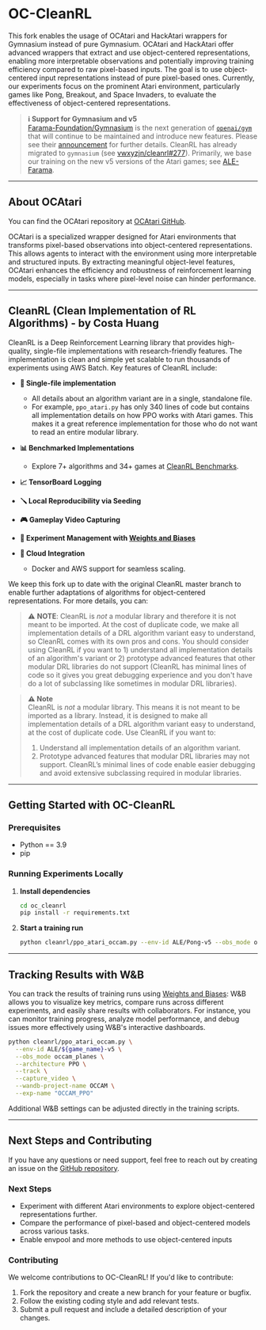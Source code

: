 # OC-CleanRL

This fork enables the usage of OCAtari and HackAtari wrappers for Gymnasium instead of pure Gymnasium. OCAtari and HackAtari offer advanced wrappers that extract and use object-centered representations, enabling more interpretable observations and potentially improving training efficiency compared to raw pixel-based inputs. The goal is to use object-centered input representations instead of pure pixel-based ones. Currently, our experiments focus on the prominent Atari environment, particularly games like Pong, Breakout, and Space Invaders, to evaluate the effectiveness of object-centered representations.

> **ℹ️ Support for Gymnasium and v5**  
> [Farama-Foundation/Gymnasium](https://github.com/Farama-Foundation/Gymnasium) is the next generation of [`openai/gym`](https://github.com/openai/gym) that will continue to be maintained and introduce new features. Please see their [announcement](https://farama.org/Announcing-The-Farama-Foundation) for further details. CleanRL has already migrated to `gymnasium` (see [vwxyzjn/cleanrl#277](https://github.com/vwxyzjn/cleanrl/pull/277)). Primarily, we base our training on the new v5 versions of the Atari games; see [ALE-Farama](https://ale.farama.org/environments/).

---

## About OCAtari

You can find the OCAtari repository at [OCAtari GitHub](https://github.com/BluemlJ/OCAtari).

OCAtari is a specialized wrapper designed for Atari environments that transforms pixel-based observations into object-centered representations. This allows agents to interact with the environment using more interpretable and structured inputs. By extracting meaningful object-level features, OCAtari enhances the efficiency and robustness of reinforcement learning models, especially in tasks where pixel-level noise can hinder performance.

---

## CleanRL (Clean Implementation of RL Algorithms) - by Costa Huang

CleanRL is a Deep Reinforcement Learning library that provides high-quality, single-file implementations with research-friendly features. The implementation is clean and simple yet scalable to run thousands of experiments using AWS Batch. Key features of CleanRL include:

- **📜 Single-file implementation**
  - All details about an algorithm variant are in a single, standalone file.
  - For example, `ppo_atari.py` has only 340 lines of code but contains all implementation details on how PPO works with Atari games. This makes it a great reference implementation for those who do not want to read an entire modular library.

- **📊 Benchmarked Implementations**
  - Explore 7+ algorithms and 34+ games at [CleanRL Benchmarks](https://benchmark.cleanrl.dev).

- **📈 TensorBoard Logging**
- **🪛 Local Reproducibility via Seeding**
- **🎮 Gameplay Video Capturing**
- **🧫 Experiment Management with [Weights and Biases](https://wandb.ai/site)**
- **💸 Cloud Integration**
  - Docker and AWS support for seamless scaling.

We keep this fork up to date with the original CleanRL master branch to enable further adaptations of algorithms for object-centered representations. For more details, you can:

> ⚠️ **NOTE**: CleanRL is *not* a modular library and therefore it is not meant to be imported. At the cost of duplicate code, we make all implementation details of a DRL algorithm variant easy to understand, so CleanRL comes with its own pros and cons. You should consider using CleanRL if you want to 1) understand all implementation details of an algorithm's variant or 2) prototype advanced features that other modular DRL libraries do not support (CleanRL has minimal lines of code so it gives you great debugging experience and you don't have do a lot of subclassing like sometimes in modular DRL libraries).

> **⚠️ Note**  
> CleanRL is *not* a modular library. This means it is not meant to be imported as a library. Instead, it is designed to make all implementation details of a DRL algorithm variant easy to understand, at the cost of duplicate code. Use CleanRL if you want to:
> 1. Understand all implementation details of an algorithm variant.
> 2. Prototype advanced features that modular DRL libraries may not support. CleanRL’s minimal lines of code enable easier debugging and avoid extensive subclassing required in modular libraries.

---

## Getting Started with OC-CleanRL

### Prerequisites
- Python == 3.9
- pip

### Running Experiments Locally

1. **Install dependencies**

   ```bash
   cd oc_cleanrl
   pip install -r requirements.txt
   ```

2. **Start a training run**

   ```bash
   python cleanrl/ppo_atari_occam.py --env-id ALE/Pong-v5 --obs_mode occam_planes --architecture PPO
   ```

---

## Tracking Results with W&B

You can track the results of training runs using [Weights and Biases](https://wandb.ai/): W&B allows you to visualize key metrics, compare runs across different experiments, and easily share results with collaborators. For instance, you can monitor training progress, analyze model performance, and debug issues more effectively using W&B's interactive dashboards.

```bash
python cleanrl/ppo_atari_occam.py \
  --env-id ALE/${game_name}-v5 \
  --obs_mode occam_planes \
  --architecture PPO \
  --track \
  --capture_video \
  --wandb-project-name OCCAM \
  --exp-name "OCCAM_PPO"
```

Additional W&B settings can be adjusted directly in the training scripts.

---

## Next Steps and Contributing

If you have any questions or need support, feel free to reach out by creating an issue on the [GitHub repository](https://github.com/BluemlJ/oc_cleanrl/issues).

### Next Steps
- Experiment with different Atari environments to explore object-centered representations further.
- Compare the performance of pixel-based and object-centered models across various tasks.
- Enable envpool and more methods to use object-centered inputs

### Contributing
We welcome contributions to OC-CleanRL! If you'd like to contribute:
1. Fork the repository and create a new branch for your feature or bugfix.
2. Follow the existing coding style and add relevant tests.
3. Submit a pull request and include a detailed description of your changes.
